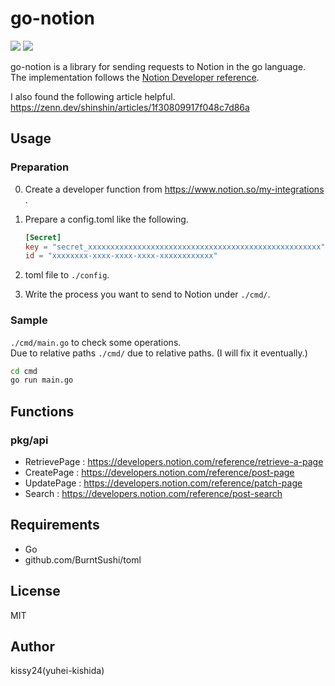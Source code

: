 # go-notion

![](https://img.shields.io/github/go-mod/go-version/kissy24/go-notion)
![](https://img.shields.io/github/license/kissy24/go-notion)

go-notion is a library for sending requests to Notion in the go language.  
The implementation follows the [Notion Developer reference](https://developers.notion.com/reference/intro).

I also found the following article helpful.  
https://zenn.dev/shinshin/articles/1f30809917f048c7d86a

## Usage

### Preparation

0. Create a developer function from https://www.notion.so/my-integrations .
1. Prepare a config.toml like the following.

    ```toml
    [Secret]
    key = "secret_xxxxxxxxxxxxxxxxxxxxxxxxxxxxxxxxxxxxxxxxxxxxxxxxxxxx"
    id = "xxxxxxxx-xxxx-xxxx-xxxx-xxxxxxxxxxxx"
    ```

2. toml file to `./config`.
3. Write the process you want to send to Notion under `./cmd/`.

### Sample

`./cmd/main.go` to check some operations.  
Due to relative paths `./cmd/` due to relative paths. (I will fix it eventually.)

```sh
cd cmd
go run main.go
```

## Functions

### pkg/api

- RetrievePage : https://developers.notion.com/reference/retrieve-a-page
- CreatePage : https://developers.notion.com/reference/post-page
- UpdatePage : https://developers.notion.com/reference/patch-page
- Search : https://developers.notion.com/reference/post-search

## Requirements

- Go
- github.com/BurntSushi/toml

## License

MIT

## Author

kissy24(yuhei-kishida)
